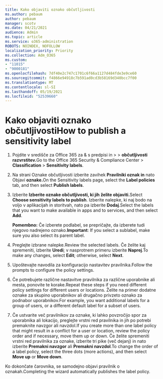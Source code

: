 ```yaml
---
title: Kako objaviti oznako občutljivosti
ms.author: pebaum
author: pebaum
manager: scotv
ms.date: 04/21/2021
audience: Admin
ms.topic: article
ms.service: o365-administration
ROBOTS: NOINDEX, NOFOLLOW
localization_priority: Priority
ms.collection: Adm_O365
ms.custom:
- "11015"
- "9000181"
ms.openlocfilehash: 7df40e2c747c1701c6f66a1127d484fde3e9ce60
ms.sourcegitcommit: f4866e94918c7b591ad0cd3b58169d340bcc7f00
ms.translationtype: MT
ms.contentlocale: sl-SI
ms.lasthandoff: 05/19/2021
ms.locfileid: "52539660"
---
```

# <a name="how-to-publish-a-sensitivity-label"></a><span data-ttu-id="699c2-102">Kako objaviti oznako občutljivosti</span><span class="sxs-lookup"><span data-stu-id="699c2-102">How to publish a sensitivity label</span></span>

1. <span data-ttu-id="699c2-103">Pojdite v središče za Office 365 za & s predpisi in >  >  **občutljivosti razvrstitev.**</span><span class="sxs-lookup"><span data-stu-id="699c2-103">Go to the Office 365 Security & Compliance Center > **Classification** > **Sensitivity labels**.</span></span>

1. <span data-ttu-id="699c2-104">Na strani Oznake občutljivosti izberite zavihek **Pravilniki oznak in** nato Objavi **oznake.**</span><span class="sxs-lookup"><span data-stu-id="699c2-104">On the Sensitivity labels page, select the **Label policies** tab, and then select **Publish labels**.</span></span>

1. <span data-ttu-id="699c2-105">Izberite **Izberite oznake občutljivosti, ki jih želite objaviti.**</span><span class="sxs-lookup"><span data-stu-id="699c2-105">Select **Choose sensitivity labels to publish**.</span></span> <span data-ttu-id="699c2-106">Izberite nalepke, ki naj bodo na voljo v aplikacijah in storitvah, nato pa izberite **Dodaj**.</span><span class="sxs-lookup"><span data-stu-id="699c2-106">Select the labels that you want to make available in apps and to services, and then select **Add**.</span></span>

    <span data-ttu-id="699c2-107">**Pomembno:** Če izberete podlabel, se prepričajte, da izberete tudi njegovo nadrejeno oznako.</span><span class="sxs-lookup"><span data-stu-id="699c2-107">**Important**: If you select a sublabel, make sure you also select its parent label.</span></span>

1. <span data-ttu-id="699c2-108">Preglejte izbrane nalepke.</span><span class="sxs-lookup"><span data-stu-id="699c2-108">Review the selected labels.</span></span> <span data-ttu-id="699c2-109">Če želite kaj spremeniti, izberite **Uredi**; v nasprotnem primeru izberite **Naprej**.</span><span class="sxs-lookup"><span data-stu-id="699c2-109">To make any changes, select **Edit**; otherwise, select **Next**.</span></span>

1. <span data-ttu-id="699c2-110">Upoštevajte navodila za konfiguracijo nastavitev pravilnika.</span><span class="sxs-lookup"><span data-stu-id="699c2-110">Follow the prompts to configure the policy settings.</span></span>

1. <span data-ttu-id="699c2-111">Če potrebujete različne nastavitve pravilnika za različne uporabnike ali mesta, ponovite te korake.</span><span class="sxs-lookup"><span data-stu-id="699c2-111">Repeat these steps if you need different policy settings for different users or locations.</span></span> <span data-ttu-id="699c2-112">Želite na primer dodatne oznake za skupino uporabnikov ali drugačno privzeto oznako za podnabor uporabnikov.</span><span class="sxs-lookup"><span data-stu-id="699c2-112">For example, you want additional labels for a group of users, or a different default label for a subset of users.</span></span>

1. <span data-ttu-id="699c2-113">Če ustvarite več pravilnikov za oznake, ki lahko povzročijo spor za uporabnika ali lokacijo, preglejte vrstni red pravilnika in jih po potrebi premaknite navzgor ali navzdol.</span><span class="sxs-lookup"><span data-stu-id="699c2-113">If you create more than one label policy that might result in a conflict for a user or location, review the policy order and if necessary, move them up or down.</span></span> <span data-ttu-id="699c2-114">Če želite spremeniti vrstni red pravilnika za oznake, izberite tri pike (več dejanj) in nato izberite **Premakni navzgor** ali **Premakni navzdol**.</span><span class="sxs-lookup"><span data-stu-id="699c2-114">To change the order of a label policy, select the three dots (more actions), and then select **Move up** or **Move down**.</span></span>

<span data-ttu-id="699c2-115">Ko dokončate čarovnika, se samodejno objavi pravilnik o oznakah.</span><span class="sxs-lookup"><span data-stu-id="699c2-115">Completing the wizard automatically publishes the label policy.</span></span>